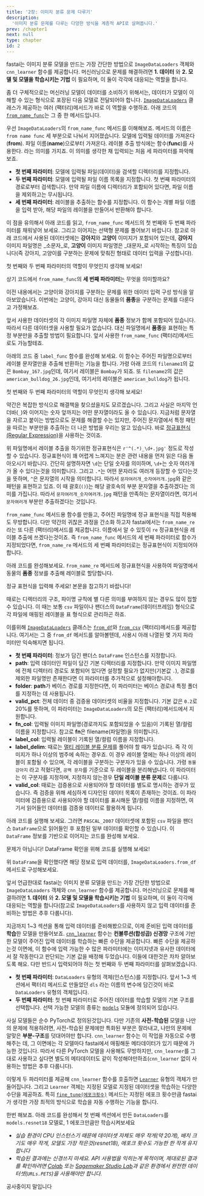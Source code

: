 ```yaml
---
title: '2장: 이미지 분류 문제 다루기'
description:
  '이미지 분류 문제를 다루는 다양한 방식을 계층적 API로 살펴봅니다.'
prev: /chapter1
next: null
type: chapter
id: 2
---
```


<exercise id="1" title="함수로 레이블 추출하여 입력 데이터를 준비하기">

fastai는 이미지 분류 모델을 만드는 가장 간단한 방법으로 `ImageDataLoaders` 객체와 `cnn_learner` 함수를 제공합니다. 머신러닝으로 문제를 해결하려면 **1. 데이터** 와 **2. 모델 및 모델을 학습시키는 기법** 이 필요하며, 이 둘이 각각에 대응되는 역할을 합니다.

좀 더 구체적으로는 머신러닝 모델이 데이터를 소비하기 위해서는, 데이터가 모델이 이해할 수 있는 형식으로 포장된 다음 모델로 전달되어야 합니다. [`ImageDataLoaders`](https://docs.fast.ai/vision.data.html#ImageDataLoaders) 클래스가 제공하는 여러 (팩터리)메서드가 바로 이 역할을 수행하죠. 아래 코드의 [`from_name_func`](https://docs.fast.ai/vision.data.html#ImageDataLoaders.from_name_func)는 그 중 한 메서드입니다. 

우선 `ImageDataLoaders`의 `from_name_func` 메서드를 이해해보죠. 메서드의 이름은 `from name func` 세 부분으로 나눠서 지어졌습니다. 모델에 입력될 데이터를 가져온다(**from**). 파일 이름(**name**)으로부터 가져온다. 레이블 추출 방식에는 함수(**func**)를 사용한다. 라는 의미를 가지죠. 이 의미를 생각한 채 입력되는 처음 세 파라미터를 파악해보죠.
- **첫 번째 파라미터**: 모델에 입력될 파일(데이터)을 검색할 디렉터리를 지정합니다.
- **두 번째 파라미터**: 모델에 입력될 파일 이름 목록을 지정합니다. 첫 번째 파라미터의 경로로부터 검색합니다. 만약 파일 이름에 디렉터리가 포함되어 있다면, 파일 이름을 제외하고는 무시됩니다.
- **세 번째 파라미터**: 레이블을 추출하는 함수를 지정합니다. 이 함수는 개별 파일 이름을 입력 받아, 해당 파일의 레이블을 만들어서 반환해야 합니다. 

이 점을 유의해서 아래 코드를 읽고, `from_name_func` 메서드의 첫 번째와 두 번째 파라미터를 채워넣어 보세요. 그리고 이어지는 선택형 문제를 풀어보기 바랍니다. 참고로 아래 코드에서 사용된 데이터셋에는 **강아지**와 **고양이** 이미지가 포함되어 있는데, **강아지** 이미지 파일명은 _소문자_로, **고양이** 이미지 파일명은 _대문자_로 시작하는 특징이 있습니다(즉 강아지, 고양이를 구분하는 문제에 맞춰진 형태로 데이터 입력을 구성합니다).

<codeblock id="02_01">
첫 번째와 두 번째 파라미터의 역할이 무엇인지 생각해 보세요!
</codeblock>

상기 코드에서 `from_name_func`의 **세 번째 파라미터**는 무엇을 의미할까요?

<choice>
<opt text="파일이름의 첫 번째 문자를 대문자로 변환하여 반환"></opt>
<opt text="파일이름의 첫 번째 문자가 대문자면 True, 그렇지 않으면 False를 반환" correct="true"></opt>
<opt text="파일이름 전체가 대문자면 True, 그렇지 않으면 False를 반환"></opt>
<opt text="파일이름의 첫 번째 문자가 대문자면 False, 그렇지 않으면 True를 반환"></opt>
</choice>

</exercise>

<exercise id="2" title="정규 표현식으로 레이블 추출하여 입력 데이터를 준비하기">

이전 내용에서는 고양이와 강아지를 구분하는 문제를 위한 데이터 입력 구성 방식을 알아보았습니다. 이번에는 고양이, 강아지 대신 동물들의 **품종**을 구분하는 문제를 다룬다고 가정해보죠. 

앞서 사용한 데이터셋의 각 이미지 파일명 자체에 **품종** 정보가 함께 포함되어 있습니다. 따라서 다른 데이터셋을 사용할 필요가 없습니다. 대신 파일명에서 **품종**을 표현하는 특정 부분만을 추출할 방법이 필요합니다. 앞서 사용한 `from_name_func` (팩터리)메서드로도 가능할테죠. 

아래의 코드 중 `label_func` 함수를 완성해 보세요. 이 함수는 주어진 파일명으로부터 레이블 문자열만을 추출해 반환하는 기능을 합니다. 가령 아래 코드의 `filename1`의 값은 `Bombay_167.jpg`인데, 여기서 레이블은 `Bombay`가 되죠. 또 `filename2`의 값은 `american_bulldog_26.jpg`인데, 여기서의 레이블은 `american_bulldog`가 됩니다.

<codeblock id="02_02">
첫 번째와 두 번째 파라미터의 역할이 무엇인지 생각해 보세요!
</codeblock>

약간은 복잡한 방식으로 해결책을 찾으셨을지도 모르겠습니다. 그리고 사실은 마지막 언더바(`_`)와 이어지는 숫자 앞까지는 어떤 문자열이라도 올 수 있습니다. 지금처럼 문자열을 자르고 붙이는 방법으로도 문제를 해결할 수는 있지만, 주어진 문자열에서 특정 패턴을 따르는 부분만을 추출하는 더 나은 방법을 우리는 알고 있습니다. 바로 [정규표현식(Regular Expression)](https://ko.wikipedia.org/wiki/%EC%A0%95%EA%B7%9C_%ED%91%9C%ED%98%84%EC%8B%9D)을 사용하는 것이죠.

위 파일명에서 레이블 추출을 하기위한 정규표현식은 `r'^(.*)_\d+.jpg'` 정도로 작성할 수 있습니다. 정규표현식이 꽤 어렵게 느껴지는 분은 관련 내용을 먼저 읽은 다음 돌아오시기 바랍니다. 간단히 설명하자면 `\d`는 단일 숫자를 의미하며, `\d+`는 숫자 여러개가 올 수 있다는것을 의미합니다. 그리고 `.*`는 어떤 문자라도 여러개 등장할 수 있다는것을 뜻하며, `^`은 문자열의 시작을 의미합니다. 따라서 `문자여러개_숫자여러개.jpg`와 같은 패턴을 표현하고 있죠. 이 때 괄호(`()`)는 해당 괄호속의 부분 문자열을 추출하겠다는 의미를 가집니다. 따라서 `문자여러개_숫자여러개.jpg` 패턴을 만족하는 문자열이라면, 여기서 `문자여러개` 부분만 추출하겠다는 것입니다. 

`from_name_func` 메서드용 함수를 만들고, 주어진 파일명에 정규 표현식을 직접 적용해도 무방합니다. 다만 약간의 귀찮은 과정을 간소화 하고자 fastai에서는 `from_name_re` 라는 또 다른 (팩터리)메서드를 제공합니다. 이름에서 알 수 있듯이 `re` 정규표현식을 레이블 추출에 쓰겠다는것이죠. 즉 `from_name_func` 메서드의 세 번째 파라미터로 함수가 지정되었다면, `from_name_re` 메서드의 세 번째 파라미터로는 정규표현식이 지정되어야 합니다.

아래 코드를 완성해보세요. `from_name_re` 메서드에 정규표현식을 사용하여 파일명에서 동물의 **품종** 정보를 추출해 레이블로 할당합니다.

<codeblock id="02_03">
정규 표현식을 입력해 주세요! 본문을 참고하기 바랍니다!
</codeblock>

</exercise>

<exercise id="3" title="팬더스 DataFrame으로 입력 데이터를 준비하기">

때로는 디렉터리의 구조, 파이명 규칙에 별 다른 의미를 부여하지 않는 경우도 많이 접할 수 있습니다. 이 때는 보통 `csv` 파일이나 팬더스의 `DataFrame`(데이터프레임) 형식으로 각 파일에 매핑된 레이블을 표 형식으로 관리하곤 하죠. 

이를위해 [`ImageDataLoaders`](https://docs.fast.ai/vision.data.html#ImageDataLoaders) 클래스는 [`from_df`](https://docs.fast.ai/vision.data.html#ImageDataLoaders.from_df)와 [`from_csv`](https://docs.fast.ai/vision.data.html#ImageDataLoaders.from_csv) (팩터리)메서드를 제공합니다. 여기서는 그 중 `from_df` 메서드를 알아볼텐데, 사용시 아래 나열된 몇 가지 파라미터만 익숙해지면 됩니다. 
- **첫 번째 파라미터**: 정보가 담긴 팬더스 `DataFrame` 인스턴스를 지정합니다.
- **path**: 입력 데이터인 파일이 담긴 기본 디렉터리를 지정합니다. 만약 이미지 파일명에 전체 디렉터리 경로도 포함되어 있다면 설정할 필요가 없지만(기본값 `.`), 경로를 제외한 파일명만 존재한다면 이 파라미터를 추가적으로 설정해야합니다.
- **folder**: **path**가 베이스 경로를 지정한다면, 이 파라미터는 베이스 경로내 특정 폴더를 지정하는 데 사용됩니다. 
- **valid_pct**: 전체 데이터 중 검증용 데이터셋의 비율을 지정합니다. 기본 값은 `0.2`로 20%를 뜻하며, 이 파라미터는 `ImageDataLoaders`의 모든 (팩터리)메서드에서 지원합니다.
- **fn_col**: 입력될 이미지 파일명(경로까지도 포함되었을 수 있음)이 기록된 열/컬럼 이름을 지정합니다. 참고로 **fn**은 filename(파일명)을 의미합니다.
- **label_col**: 입력될 레이블이 기록된 열/컬럼 이름을 지정합니다.
- **label_delim**: 때로는 [멀티 레이블 분류 문제](https://en.wikipedia.org/wiki/Multi-label_classification)를 풀어야 할 때가 있습니다. 즉 각 이미지가 하나 이상의 범주에 속하는 경우죠. 이 경우 레이블 열에는 하나 이상의 레이블이 포함될 수 있으며, 각 레이블을 구분하는 구분자가 있을 수 있습니다. 가령 `동물 강아지` 라고 적혔다면, `공백 문자`를 기준으로 두 레이블을 분리해냅니다. 이 파라미터는 이 구분자를 지정하며, 지정하지 않는경우 **단일 레이블 분류 문제**로 다룹니다.
- **valid_col**: 때로는 검증용으로 사용되어야 할 데이터를 별도로 명시하는 경우가 있습니다. 즉 검증을 위해 세심하게 디자인된 데이터 목록이 존재하는 것이죠. 이 파라미터에 검증용으로 사용되어야 할 데이터를 표시해둔 열/컬럼 이름을 지정하면, 여기서 읽어들인 데이터를 검증용 데이터로 활용하게 됩니다.

아래 코드를 실행해 보세요. 그러면 `PASCAL_2007` 데이터셋에 포함된 `csv` 파일을 팬더스 `DataFrame`으로 읽어들인 후 포함된 일부 데이터를 확인할 수 있습니다. 이 `DataFrame` 정보를 기반으로 이어지는 코드를 완성해 보세요.

<codeblock id="02_04">
문제가 아닙니다! DataFrame 확인을 위해 코드를 실행해 보세요!
</codeblock>

위 `DataFrame`을 확인했다면 해당 정보로 입력 데이터를, `ImageDataLoaders.from_df` 메서드로 구성해보세요.

<codeblock id="02_05">
</codeblock>

</exercise>

<exercise id="4" title="준비된 입력 데이터로 모델 학습시키기">

앞서 언급한대로 fastai는 이미지 분류 모델을 만드는 가장 간단한 방법으로 `ImageDataLoaders` 객체와 `cnn_learner` 함수를 제공합니다. 머신러닝으로 문제를 해결하려면 **1. 데이터** 와 **2. 모델 및 모델을 학습시키는 기법** 이 필요하며, 이 둘이 각각에 대응되는 역할을 합니다(참고로 `ImageDataLoaders`를 사용하지 않고 입력 데이터를 준비하는 방법은 추후 다룹니다).

지금까지 1~3 섹션을 통해 입력 데이터를 준비해봤으므로, 이제 준비된 입력 데이터를 **학습**한 모델을 만들어보죠. [`cnn_learner`](https://docs.fast.ai/vision.learner.html#cnn_learner) 함수는 **컨볼루션(합성곱) 신경망** 구조에 기반한 모델이 주어진 입력 데이터를 학습하는 빠른 수단을 제공합니다. 빠른 수단을 제공하는것 이면에, 이 함수에 입력 가능한 수 많은 파라미터에는 이미지넷과 유사한 데이터에서 잘 작동한다고 판단되는 기본 값을 배정해 두었습니다. 이들에 대한것은 차차 알아보도록 해요. 다만 반드시 입력되어야 하는 첫 번째와 두 번째 파라미터를 살펴보겠습니다.

- **첫 번째 파라미터**: `DataLoaders` 유형의 객체(인스턴스)를 지정합니다. 앞서 1~3 섹션에서 팩터리 메서드로 만들었던 `dls` 라는 이름의 변수에 담긴것이 바로 `DataLoaders` 유형의 객체입니다. 
- **두 번째 파라미터**: 첫 번째 파라미터로 주어진 데이터를 학습할 모델의 기본 구조를 선택합니다. 선택 가능한 모델의 종류는 [`models`](https://github.com/fastai/fastai/blob/master/fastai/vision/models/tvm.py) 모듈에 정의되어 있습니다. 

사실 모델들은 순수 PyTorch로 정의된것입니다. 다만 기존의 **사전-학습된** 모델을 나만의 문제에 적용하려면, 사전-학습된 문제에만 특화된 부분은 잘라내고, 나만의 문제에 알맞은 **부분-구조**를 덧대어야만 합니다. `cnn_learner` 함수는 이 작업을 자동으로 수행해주는 데, 그 이면에는 각 모델마다 fastai에서 매핑해둔 메타데이터가 있기 때문에 가능한 것입니다. 따라서 다른 PyTorch 모델을 사용해도 무방하지만, `cnn_learner`를 그대로 사용하고 싶다면 별도의 메타데이터도 같이 작성해야만하죠(`cnn_learner` 없이 사용하는 방법은 추후 다룹니다).

이렇게 두 파라미터를 제공해 `cnn_learner` 함수를 호출하면 [`Learner`](https://docs.fast.ai/learner.html#Learner) 유형의 객체가 만들어집니다. 그리고 `Learner` 객체는 지정된 모델로 지정된 데이터셋을 학습하는 다양한 수단을 제공하죠. 특히 [`fine_tune(에포크횟수)`](https://docs.fast.ai/callback.schedule.html#Learner.fine_tune) 메서드는 지정된 에포크 횟수만큼 fastai가 생각한 가장 최적의 방식으로 학습을 자동 수행하는 기능을 합니다. 

한번 해보죠. 아래 코드를 완성해서 첫 번째 섹션에서 만든 `DataLoaders`를 `models.resnet18` 모델로, 1 에포크만큼만 학습시켜보세요
* _실습 환경이 CPU 인스턴스기 때문에 데이터셋 자체도 매우 작게(약 20개), 배치 크기도 매우 작게, 모델도 가장 작은것(resnet18), 에포크 횟수도 가능한 한 작게 유지합니다_
* _학습된 결과에는 신경쓰지 마세요. API 사용법을 익히는게 목적이며, 제대로된 결과를 확인하려면 [Colab](https://research.google.com/colaboratory/) 또는 [Sagemaker Studio Lab](https://studiolab.sagemaker.aws/)과 같은 환경에서 완전한 데이터셋(`URLs.PETS`)을 사용해야만 합니다._

<codeblock id="02_06">
</codeblock>

</exercise>

<exercise id="5" title="cnn_learner 함수의 다른 파라미터 둘러보기" type="slides">

공사중이지 말입니다

<slides source="chapter2_05">
</slides>

</exercise>

<exercise id="6" title="평가지표 추가해서 학습시켜보기">

<choice>
<opt id="1" text="파일이름의 첫 번째 문자를 대문자로 변환하여 반환"></opt>
<opt text="파일이름의 첫 번째 문자가 대문자면 True, 그렇지 않으면 False를 반환" correct="true"></opt>
<opt text="파일이름 전체가 대문자면 True, 그렇지 않으면 False를 반환"></opt>
<opt text="파일이름의 첫 번째 문자가 대문자면 False, 그렇지 않으면 True를 반환"></opt>
</choice>

<codeblock id="02_07">
</codeblock>

<codeblock id="02_08">
</codeblock>

</exercise>